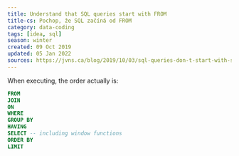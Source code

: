 ```yaml
---
title: Understand that SQL queries start with FROM
title-cs: Pochop, že SQL začíná od FROM
category: data-coding
tags: [idea, sql]
season: winter
created: 09 Oct 2019
updated: 05 Jan 2022
sources: https://jvns.ca/blog/2019/10/03/sql-queries-don-t-start-with-select/
---
```


When executing, the order actually is:

```sql
FROM
JOIN
ON
WHERE
GROUP BY
HAVING
SELECT -- including window functions
ORDER BY
LIMIT
```